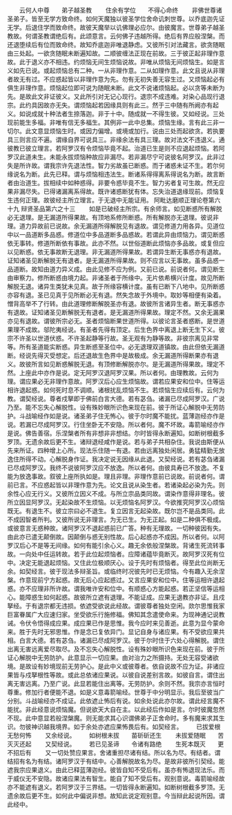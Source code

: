 <!-- { "loadSidebar": true } -->
　　云何人中尊　　弟子越圣教
　　住余有学位　　不得心命终
　　非佛世尊诸圣弟子。皆至无学方致命终。如何天魔独以彼圣学位舍命讥刺世尊。以乔底迦先证无学。后退住学而致命终。故彼天魔举以讥佛理必应尔。由彼魔言。世尊弟子越圣教故。何谓圣教谓绝后有。此颂意言。云何佛子违越所得。绝后有界应般涅槃。而还退堕续后有位而致命终。故知乔底迦非唯退静虑。又彼所引对法藏言。欲贪随眠由三处起。一欲贪随眠未断遍知故。二顺彼缠法正现在前故。三于彼正起非理作意故。此于退义亦不相违。约烦恼无间生烦恼说故。非唯从烦恼无间烦恼生。如是言义如先已说。或起烦恼总有二种。一从非理作意。二从如理作意。此文且说从非理者故无有过。不应惑起皆以非理作意为先。勿有无初失善无容生过。又烦恼起必有俱生非理作意。烦恼起位即可说为随眠未断。此文不说诸烦恼起。必以贪等未断为先。是故此文非证彼义。又此所引对无记心现行。退宗不成违难。对染心品现行退宗。此约具因故亦无失。谓烦恼起若因缘具则有此三。然于三中随有所阙亦有起义。如说成就十种法者生捺落迦。非于十中。随成就一不得生彼。又如经说。三处现前能生多福。非唯有信无多福生。其例非一此中总集。烦恼生缘。言有此三非一切尔。此文意显烦恼生时。或因力偏增。或境或加行。说由三处而起欲贪。若执要具三则言应不遍。谓缘自界可说具三。非缘余法有具三理。故对法文不违退义。通彼教已彼立理言。若阿罗汉有令烦恼毕竟不起。治道已生是则不应退起烦恼。若阿罗汉此道未生。未能永拔烦恼种故应非漏尽。若非漏尽宁可说彼名阿罗汉。此非过失是所许故。谓我宗许先退法性。智力劣故虽已断惑。而于诸惑未证不生。若尔何缘说名为断。此先已释。谓与烦恼相违法生。断诸系得得离系得说名为断。故言断者由治道生。拔相续中如种惑得。非要令惑毕竟不生。智力劣者复可生故。然无应果非漏尽失。已得诸漏离系得故。既许诸惑断犹有体。忘失治道退缘现前。烦恼复生违何正理。故彼经主所立理言。于无退中无能证用。
阿毗达磨顺正理论卷第六十九
辩贤圣品第六之十三
　　如是已破经主所宗。有余师言。如见断惑所有解脱必无退理。是无漏道所得果故。有顶地系修所断惑。所有解脱亦无退理。彼说非理。道力异故前已说故。余无漏道所得解脱见有退故。谓见修道力用各异。见道位中以一品道断多品惑。修道位中多品道断多品惑故。若谓此异由烦恼力。谓见断惑依无事转。修道所断依有事故。此亦不然。以世俗道断此烦恼亦多品故。或复但应以见断惑。依无事故断无退理。非无漏道所得果故。若谓异生断无事惑亦有退故。证知诸圣见断解脱无有退者。是无漏道所得果故。则不应言以无事故。虽多品惑一品道断。故知由道力异义成。由此见修不应为例。又前已说。前说者何。谓见断生由审察力。修所断惑由境力起。非诸圣者于所缘中。无片依希横兴计度。故见所断解脱无退。诸异生类犹未见真。故于所缘容横计度。虽有已断下八地中。见所断惑亦容有退。圣已见真于见所断必无有退。然失念故于外境中。取妙等相便有染着。憎背高举不了行转。由此道理修断解脱圣亦有退。故彼所言诸异生者。断无事惑亦有退故。证知诸圣见断解脱无有退者。是无漏道所得果故。理定不然。又余无漏果亦见有退故。谓彼所宗必无。圣者烦恼断果世道所得。以彼论言圣者惑断。是世道果理不成故。邬陀夷经说。有圣者先得有顶定。后生色界中离退上断无生下义。彼宗不许圣以世道伏惑。不许圣起静等行故。圣无观有为静等故。非彼宗离见非常等。所有圣道能实断惑。异生断惑至圣位中。必无退理双道镇故。由此但依无漏道断。经说先得灭受想定。后还退故生色界中是故极成。余无漏道所得断果亦有退义。故彼所言如见断惑解脱无退。有顶修断解脱亦尔。是无漏道所得果故。理定不然。上座此中亦作是说。定无阿罗汉退阿罗汉果。所以者何。由理教故。云何为理。谓应果必无非理作意故。阿罗汉后心应生烦恼故。谓若应果安和位中。住等运相许退起惑。如何死时息不调顺。诸根扰乱烦恼不生。若烦恼生应续后有。云何为教。谓契经说。尊者戍拏即于佛前白言大德。若有苾刍。诸漏已尽成阿罗汉。广说乃至。能不忘失心解脱性。设有殊妙眼所识色来现在前。彼于所证心解脱中无劳防护。斗战喻经作如是说。诸圣弟子住无怖心。彼于尔时魔不能扰。蓝薄迦经亦作是说。若漏已尽成阿罗汉。行住坐卧无不安隐。所以者何。魔不坏故。毒箭喻经亦作是说。佛告善宿。乐涅槃者所有非想非非想结。尔时皆得永断遍知。如断树根截多罗顶。无遗余故后更不生。诸辩退经咸作是说。若与弟子共相杂住。我说由斯便从先来所证。四种增上心所。现法乐住随一有退。若由远离独处闲居。勇猛精勤无放逸住所得不动。心解脱身作证。我决定说无因缘从此退。又契经说。若有苾刍诸漏已尽成阿罗汉。我终不说彼阿罗汉应不放逸。所以者何。由彼具寿已不放逸。不复能为放逸事故。叙彼上座所执如是。理且非理。非理作意前已说故。前说者何。谓前已言。不应惑起皆以非理作意为先。论文且说从染生者。若诸染起必染为先。则余性心应无行义。又彼所立因义不成。与所立宗品类同故。谓染作意得非理名。彼所立因显阿罗汉。无起染故不生烦恼。以无烦恼名阿罗汉。今欲推究阿罗汉心烦恼既无。有退生不。彼立宗曰必不退生。复立因言无起染故。既尔岂不是品类同。此不成因智者所判。又彼所说无非理言。为无已生。为无正起。如是二种俱不极成。或彼意言无惑种故。诸阿罗汉不退起惑前已广答。种有无理故。一切种彼因有失。由此亦已遣无颠倒故。因颠倒与惑无别性故。后心起惑亦不成因。所以者何。以阿罗汉后心不是等无间缘。如何有能引余心义。趣无余依般涅槃故。背诸生死流转事故。一向处中任运转故。若于此位起烦恼者。应障诸蕴毕竟断灭。故阿罗汉死有位中。决定无能退起烦恼。又住此位极顺厌心。设于先时有烦恼者。得至此位尚断无余。如契经言。彼于现法多辩圣旨。或临终时况彼先时已无烦恼。今有趣入无余涅槃。作意现前宁方起惑。故无后心应起惑过。又言应果安和位中。住等运相许退起惑。亦不应理非所许故。谓我唯许安和位中。有顺惑心方能起惑。若正坚信等运相心。能障惑生如何起惑。故彼所立遮有退理。不能证成。应果无退教亦非证。且戍拏经。于有退宗都无违损。依遮受欲说此经故。谓彼尊者独处空闲。欻尔思惟我家巨富眷属广大应速归家。坐受欲乐行施修福。佛知其念遣使命来。为现神通记说教诫。令伏令悟得成应果。成应果已作是思惟。我今应时来见善逝。此意为显今蒙命来。胜于先时无邪思惟。作是念已复依异门。显记自身与诸应果。有不受欲应果共相。白言大德。若有苾刍。诸漏已尽成阿罗汉。彼于尔时住于六处心得解脱。谓住出离无害远离爱尽取尽。及不忘失心解脱性。设有殊妙眼所识色来现在前。彼于所证心解脱中无劳防护。此意显示一切应果。由对治力之所摄持。无处无容受诸欲境。是故设有妙境现前无劳护心。是此中义或彼尊者。依自说故不应为证。非诸应果皆与戍拏根性等故。或此总依诸应果说。以彼自说差别言故。如彼自言。谓住出离无害远离。乃至广说。此显若能住出离等。无劳防护。余则不然。我宗亦言恒时尊重。修加行者便能不退。如是义意毒箭喻经。世尊于中分明显示。我后至彼当广分别。斗战喻经亦不成证。此依遮止怖后有说。如余处说此亦尔故。谓此经言魔不能扰。非此经意说烦恼魔。但说欲天大自在主。以此经后作如是言。尔时彼魔忽然不现。此中意显若般涅槃魔。则无能求其心识谓佛弟子正舍命时。多有魔来求其生识。勿彼神识越我境界。如于余处亦遮应果怖畏后有。如契经言。
　　已拔爱根　　无愁何怖
　　又余经说。
　　如树根未拔　　苗斫斫还生
　　未拔爱随眠　　苦灭灭还起
　　又契经说。
　　若已见圣谛　　令诸有路绝
　　生死本既灭　　更不招后有
　　又一切处赞应果言。舍诸重担尽诸有结。所以名为尽。有结者。谓结招有名为有结。诸阿罗汉于有结中。心善解脱故名为尽。是故非彼所引契经。能遮我宗应果退义。由此已释蓝薄迦经。彼皆自知不受后有。虽亦有怖退现法乐。而于威仪无不安隐。故诸应果法有智生。能自了知不受后有。观别意说。毒箭喻经故亦不能遮有退义。若阿罗汉于三界结。一切皆得永断遍知。如断树根截多罗顶。无遗余故后更不生。如何此中偏说非想。故知此说定观别意。今当辩此起说所因。谓此经中。
